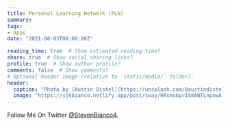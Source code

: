 ```yaml
---
title: Personal Learning Network (PLN)
summary: 
tags:
- Apps
date: "2021-08-03T00:00:00Z"

reading_time: true  # Show estimated reading time?
share: true  # Show social sharing links?
profile: true  # Show author profile?
comments: false  # Show comments?
# Optional header image (relative to `static/media/` folder).
header:
  caption: "Photo by [Austin Distel](https://unsplash.com/@austindistel?utm_source=unsplash&utm_medium=referral&utm_content=creditCopyText) on [Unsplash](https://unsplash.com/s/photos/online-social-networks?utm_source=unsplash&utm_medium=referral&utm_content=creditCopyText)"
  image: "https://sjkbianco.netlify.app/post/sway/HRsms6prISmANTLnpnwA.png"
---
```


Follow Me On Twitter [@StevenBianco4](https://twitter.com/StevenBianco4).
